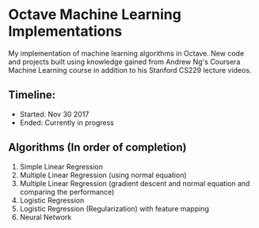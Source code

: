 # Octave Machine Learning Implementations
My implementation of machine learning algorithms in Octave. New code and projects built using knowledge gained from Andrew Ng's Coursera Machine Learning course in addition to his Stanford CS229 lecture videos.

## Timeline:
- Started:  Nov 30 2017
- Ended:  Currently in progress
  
## Algorithms (In order of completion)
1) Simple Linear Regression
2) Multiple Linear Regression (using normal equation)
3) Multiple Linear Regression (gradient descent and normal equation and comparing the performance)
3) Logistic Regression
4) Logistic Regression  (Regularization) with feature mapping
5) Neural Network
